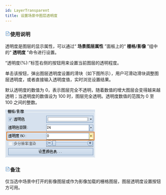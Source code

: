 ```yaml
---
id: LayerTransparent
title: 设置场景中图层透明度  
---  
```


### ![](../../img/read.gif)使用说明
透明度是图层的显示属性，可以通过“ **场景图层属性** ”面板上的“ **栅格/影像** ”组中的“ **透明度** ”命令进行设置。

“透明度(%):”标签右侧的按钮用来设置当前图层的透明程度。

单击该按钮，弹出图层透明度设置的滑块（如下图所示），用户可滑动滑块调整图层透明度，或者直接输入透明度值，实时浏览设置结果。

默认透明度的数值为 0，表示图层完全不透明，随着数值的增大图层会变得越来越透明；当透明度的数值设为 100 时，图层完全透明。透明度数值的范围为 0 至
100 之间的整数。

![](img/Transparent.png)  
  
### ![](../../img/read.gif)备注

仅当选中场景中打开的影像图层或作为影像加载的栅格图层，图层透明度设置按钮方可用。



